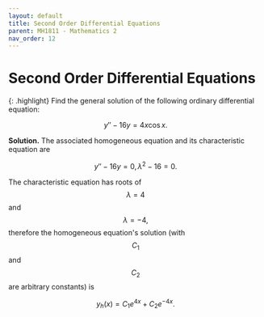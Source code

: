 ```yaml
---
layout: default
title: Second Order Differential Equations
parent: MH1811 - Mathematics 2
nav_order: 12
---
```


# Second Order Differential Equations

{: .highlight}
Find the general solution of the following ordinary differential equation:

$$y''-16y=4x\cos x.$$

**Solution.** The associated homogeneous equation and its characteristic equation are

$$y''-16y=0,\,\lambda^2-16=0.$$

The characteristic equation has roots of
$$\lambda=4$$
and
$$\lambda=-4,$$
therefore the homogeneous equation's solution (with $$C_1$$ and $$C_2$$ are arbitrary constants) is

$$y_h(x)=C_1e^{4x}+C_2e^{-4x}.$$